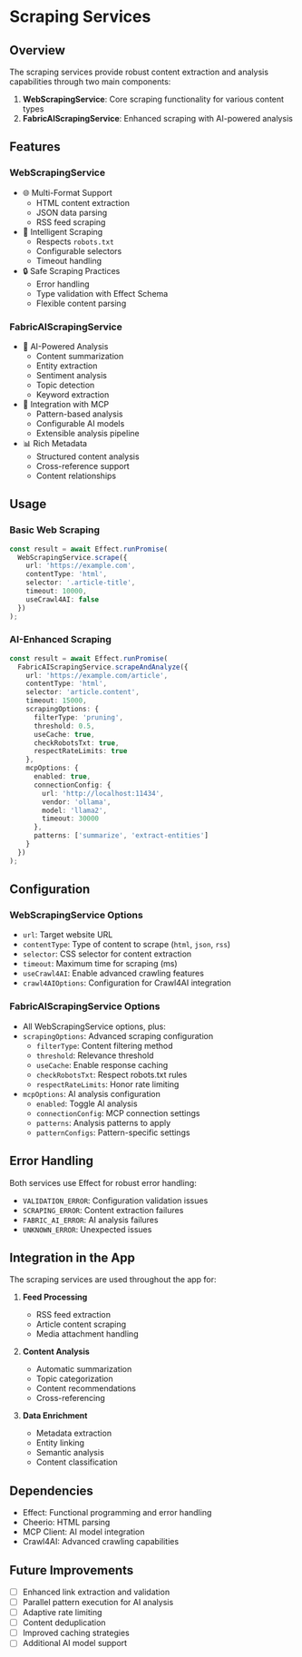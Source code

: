 # Scraping Services

## Overview

The scraping services provide robust content extraction and analysis capabilities through two main components:

1. **WebScrapingService**: Core scraping functionality for various content types
2. **FabricAIScrapingService**: Enhanced scraping with AI-powered analysis

## Features

### WebScrapingService

- 🌐 Multi-Format Support
  - HTML content extraction
  - JSON data parsing
  - RSS feed scraping
- 🤖 Intelligent Scraping
  - Respects `robots.txt`
  - Configurable selectors
  - Timeout handling
- 🔒 Safe Scraping Practices
  - Error handling
  - Type validation with Effect Schema
  - Flexible content parsing

### FabricAIScrapingService

- 🧠 AI-Powered Analysis
  - Content summarization
  - Entity extraction
  - Sentiment analysis
  - Topic detection
  - Keyword extraction
- 🔄 Integration with MCP
  - Pattern-based analysis
  - Configurable AI models
  - Extensible analysis pipeline
- 📊 Rich Metadata
  - Structured content analysis
  - Cross-reference support
  - Content relationships

## Usage

### Basic Web Scraping

```typescript
const result = await Effect.runPromise(
  WebScrapingService.scrape({
    url: 'https://example.com',
    contentType: 'html',
    selector: '.article-title',
    timeout: 10000,
    useCrawl4AI: false
  })
);
```

### AI-Enhanced Scraping

```typescript
const result = await Effect.runPromise(
  FabricAIScrapingService.scrapeAndAnalyze({
    url: 'https://example.com/article',
    contentType: 'html',
    selector: 'article.content',
    timeout: 15000,
    scrapingOptions: {
      filterType: 'pruning',
      threshold: 0.5,
      useCache: true,
      checkRobotsTxt: true,
      respectRateLimits: true
    },
    mcpOptions: {
      enabled: true,
      connectionConfig: {
        url: 'http://localhost:11434',
        vendor: 'ollama',
        model: 'llama2',
        timeout: 30000
      },
      patterns: ['summarize', 'extract-entities']
    }
  })
);
```

## Configuration

### WebScrapingService Options

- `url`: Target website URL
- `contentType`: Type of content to scrape (`html`, `json`, `rss`)
- `selector`: CSS selector for content extraction
- `timeout`: Maximum time for scraping (ms)
- `useCrawl4AI`: Enable advanced crawling features
- `crawl4AIOptions`: Configuration for Crawl4AI integration

### FabricAIScrapingService Options

- All WebScrapingService options, plus:
- `scrapingOptions`: Advanced scraping configuration
  - `filterType`: Content filtering method
  - `threshold`: Relevance threshold
  - `useCache`: Enable response caching
  - `checkRobotsTxt`: Respect robots.txt rules
  - `respectRateLimits`: Honor rate limiting
- `mcpOptions`: AI analysis configuration
  - `enabled`: Toggle AI analysis
  - `connectionConfig`: MCP connection settings
  - `patterns`: Analysis patterns to apply
  - `patternConfigs`: Pattern-specific settings

## Error Handling

Both services use Effect for robust error handling:

- `VALIDATION_ERROR`: Configuration validation issues
- `SCRAPING_ERROR`: Content extraction failures
- `FABRIC_AI_ERROR`: AI analysis failures
- `UNKNOWN_ERROR`: Unexpected issues

## Integration in the App

The scraping services are used throughout the app for:

1. **Feed Processing**

   - RSS feed extraction
   - Article content scraping
   - Media attachment handling

2. **Content Analysis**

   - Automatic summarization
   - Topic categorization
   - Content recommendations
   - Cross-referencing

3. **Data Enrichment**
   - Metadata extraction
   - Entity linking
   - Semantic analysis
   - Content classification

## Dependencies

- Effect: Functional programming and error handling
- Cheerio: HTML parsing
- MCP Client: AI model integration
- Crawl4AI: Advanced crawling capabilities

## Future Improvements

- [ ] Enhanced link extraction and validation
- [ ] Parallel pattern execution for AI analysis
- [ ] Adaptive rate limiting
- [ ] Content deduplication
- [ ] Improved caching strategies
- [ ] Additional AI model support
